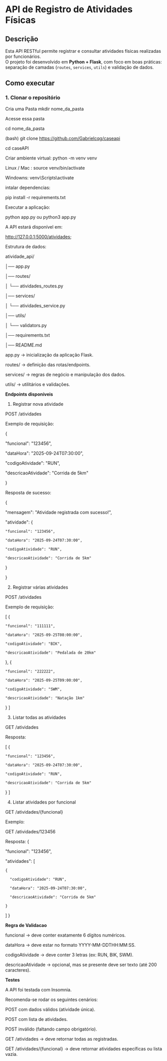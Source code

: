 # API de Registro de Atividades Físicas

## Descrição
Esta API RESTful permite registrar e consultar atividades físicas realizadas por funcionários.  
O projeto foi desenvolvido em **Python + Flask**, com foco em boas práticas: separação de camadas (`routes`, `services`, `utils`) e validação de dados.

## Como executar

### 1. Clonar o repositório

Cria uma Pasta
mkdir nome_da_pasta

Acesse essa pasta

cd nome_da_pasta

(bash)
git clone https://github.com/Gabrielcqg/caseapi

cd caseAPI

Criar ambiente virtual:
python -m venv venv

Linux / Mac :
source venv/bin/activate

Windowns:
venv\Scripts\activate

intalar dependencias:

pip install -r requirements.txt

Executar a aplicação:

python app.py
ou
python3 app.py

A API estará disponível em:

http://127.0.0.1:5000/atividades;

Estrutura de dados: 

atividade_api/

│── app.py

│── routes/

│   └── atividades_routes.py

│── services/

│   └── atividades_service.py

│── utils/

│   └── validators.py

│── requirements.txt

│── README.md

app.py → inicialização da aplicação Flask.

routes/ → definição das rotas/endpoints.

services/ → regras de negócio e manipulação dos dados.

utils/ → utilitários e validações.

**Endpoints disponíveis**
1. Registrar nova atividade

POST /atividades

Exemplo de requisição:

{

  "funcional": "123456",

  "dataHora": "2025-09-24T07:30:00",

  "codigoAtividade": "RUN",

  "descricaoAtividade": "Corrida de 5km"

}

Resposta de sucesso:

{

  "mensagem": "Atividade registrada com sucesso!",

  "atividade": {

    "funcional": "123456",

    "dataHora": "2025-09-24T07:30:00",

    "codigoAtividade": "RUN",

    "descricaoAtividade": "Corrida de 5km"

  }

}

2. Registrar várias atividades

POST /atividades

Exemplo de requisição:

[
  {

    "funcional": "111111",

    "dataHora": "2025-09-25T08:00:00",

    "codigoAtividade": "BIK",

    "descricaoAtividade": "Pedalada de 20km"

  },
  {

    "funcional": "222222",

    "dataHora": "2025-09-25T09:00:00",

    "codigoAtividade": "SWM",

    "descricaoAtividade": "Natação 1km"

  }
]

3. Listar todas as atividades

GET /atividades

Resposta:

[
  {

    "funcional": "123456",

    "dataHora": "2025-09-24T07:30:00",

    "codigoAtividade": "RUN",

    "descricaoAtividade": "Corrida de 5km"

  }
]

4. Listar atividades por funcional

GET /atividades/{funcional}

Exemplo:

GET /atividades/123456

Resposta:
{

  "funcional": "123456",

  "atividades": [

    {

      "codigoAtividade": "RUN",

      "dataHora": "2025-09-24T07:30:00",

      "descricaoAtividade": "Corrida de 5km"

    }

  ]
}

**Regra de Validacao**

funcional → deve conter exatamente 6 dígitos numéricos.

dataHora → deve estar no formato YYYY-MM-DDTHH:MM:SS.

codigoAtividade → deve conter 3 letras (ex: RUN, BIK, SWM).

descricaoAtividade → opcional, mas se presente deve ser texto (até 200 caracteres).

**Testes**

A API foi testada com Insomnia.

Recomenda-se rodar os seguintes cenários:

POST com dados válidos (atividade única).

POST com lista de atividades.

POST inválido (faltando campo obrigatório).

GET /atividades → deve retornar todas as registradas.

GET /atividades/{funcional} → deve retornar atividades específicas ou lista vazia.